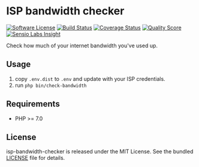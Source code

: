# ISP bandwidth checker

[![Software License](https://img.shields.io/badge/license-MIT-brightgreen.svg?style=flat-square)](LICENSE)
[![Build Status](https://img.shields.io/travis/marcaube/isp-bandwidth-checker/master.svg?style=flat-square)](https://travis-ci.org/marcaube/isp-bandwidth-checker)
[![Coverage Status](https://img.shields.io/scrutinizer/coverage/g/marcaube/isp-bandwidth-checker.svg?style=flat-square)](https://scrutinizer-ci.com/g/marcaube/isp-bandwidth-checker/code-structure)
[![Quality Score](https://img.shields.io/scrutinizer/g/marcaube/isp-bandwidth-checker.svg?style=flat-square)](https://scrutinizer-ci.com/g/marcaube/isp-bandwidth-checker)
[![Sensio Labs Insight](https://img.shields.io/sensiolabs/i/cf3f42b3-32f1-4c08-9302-65c4827f8ef1.svg?style=flat-square)](https://insight.sensiolabs.com/projects/9dc3be75-6708-4510-bbf2-2a6665cb464f)

Check how much of your internet bandwidth you've used up.


## Usage

1. copy `.env.dist` to `.env` and update with your ISP credentials.
2. run `php bin/check-bandwidth`


## Requirements

* PHP >= 7.0


## License

isp-bandwidth-checker is released under the MIT License. See the bundled [LICENSE]() file for details.
